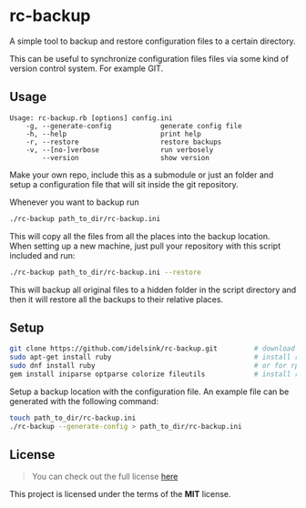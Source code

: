 # rc-backup

A simple tool to backup and restore configuration files to a certain directory.

This can be useful to synchronize configuration files files
via some kind of version control system.
For example GIT.  

## Usage

```text
Usage: rc-backup.rb [options] config.ini
    -g, --generate-config            generate config file
    -h, --help                       print help
    -r, --restore                    restore backups
    -v, --[no-]verbose               run verbosely
        --version                    show version
```

Make your own repo,
include this as a submodule or just an folder
and setup a configuration file that will sit inside the git repository.

Whenever you want to backup run

```sh
./rc-backup path_to_dir/rc-backup.ini
```

This will copy all the files from all the places into the backup location.  
When setting up a new machine,
just pull your repository with this script included
and run:

```sh
./rc-backup path_to_dir/rc-backup.ini --restore
```

This will backup all original files to a hidden folder in the script directory
and then it will restore all the backups to their relative places.

## Setup

```sh
git clone https://github.com/idelsink/rc-backup.git         # download the repository
sudo apt-get install ruby                                   # install ruby
sudo dnf install ruby                                       # or for rpm based machines
gem install iniparse optparse colorize fileutils            # install ruby packages `iniparse`, `optparse`, `colorize` and `fileutils`.
```

Setup a backup location with the configuration file.
An example file can be generated with the following command:

```sh
touch path_to_dir/rc-backup.ini
./rc-backup --generate-config > path_to_dir/rc-backup.ini
```

## License

> You can check out the full license [here](./LICENSE)

This project is licensed under the terms of the **MIT** license.
